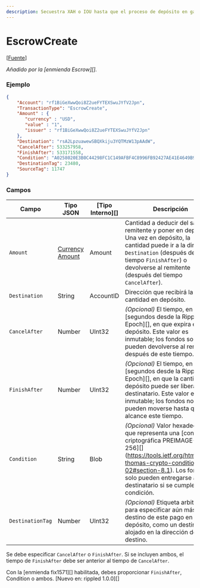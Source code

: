```yaml
---
description: Secuestra XAH o IOU hasta que el proceso de depósito en garantía finalice o sea cancelado.
---
```


# EscrowCreate

\[[Fuente](https://github.com/Xahau/xahaud/blob/dev/src/ripple/app/tx/impl/URIToken.cpp)]

_Añadido por la \[enmienda Escrow]\[]._

### Ejemplo

```json
{
    "Account": "rf1BiGeXwwQoi8Z2ueFYTEXSwuJYfV2Jpn",
    "TransactionType": "EscrowCreate",
    "Amount" : {
       "currency" : "USD",
       "value" : "1",
       "issuer" : "rf1BiGeXwwQoi8Z2ueFYTEXSwuJYfV2Jpn"
    },
    "Destination": "rsA2LpzuawewSBQXkiju3YQTMzW13pAAdW",
    "CancelAfter": 533257958,
    "FinishAfter": 533171558,
    "Condition": "A0258020E3B0C44298FC1C149AFBF4C8996FB92427AE41E4649B934CA495991B7852B855810100",
    "DestinationTag": 23480,
    "SourceTag": 11747
}
```

### Campos

| Campo            | Tipo JSON                                                                                                                          | \[Tipo Interno]\[] | Descripción                                                                                                                                                                                                                            |
| ---------------- | ---------------------------------------------------------------------------------------------------------------------------------- | ------------------- | -------------------------------------------------------------------------------------------------------------------------------------------------------------------------------------------------------------------------------------- |
| `Amount`         | [Currency Amount](https://docs.xahau.network/technical/protocol-reference/data-types/currency-formats#specifying-currency-amounts) | Amount              | Cantidad a deducir del saldo del remitente y poner en depósito. Una vez en depósito, la cantidad puede ir a la dirección `Destination` (después del tiempo `FinishAfter`) o devolverse al remitente (después del tiempo `CancelAfter`).                   |
| `Destination`    | String                                                                                                                             | AccountID           | Dirección que recibirá la cantidad en depósito.                                                                                                                                                                                                    |
| `CancelAfter`    | Number                                                                                                                             | UInt32              | _(Opcional)_ El tiempo, en \[segundos desde la Ripple Epoch]\[], en que expira este depósito. Este valor es inmutable; los fondos solo pueden devolverse al remitente después de este tiempo.                                                       |
| `FinishAfter`    | Number                                                                                                                             | UInt32              | _(Opcional)_ El tiempo, en \[segundos desde la Ripple Epoch]\[], en que la cantidad en depósito puede ser liberada al destinatario. Este valor es inmutable; los fondos no pueden moverse hasta que se alcance este tiempo.                                  |
| `Condition`      | String                                                                                                                             | Blob                | _(Opcional)_ Valor hexadecimal que representa una \[condición criptográfica PREIMAGE-SHA-256]\[](https://tools.ietf.org/html/draft-thomas-crypto-conditions-02#section-8.1). Los fondos solo pueden entregarse al destinatario si se cumple esta condición. |
| `DestinationTag` | Number                                                                                                                             | UInt32              | _(Opcional)_ Etiqueta arbitraria para especificar aún más el destino de este pago en depósito, como un destinatario alojado en la dirección de destino.                                                                                        |

Se debe especificar `CancelAfter` o `FinishAfter`. Si se incluyen ambos, el tiempo de `FinishAfter` debe ser anterior al tiempo de `CancelAfter`.

Con la \[enmienda fix1571]\[] habilitada, debes proporcionar `FinishAfter`, Condition o ambos. \[Nuevo en: rippled 1.0.0]\[]


